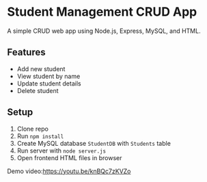 # Student Management CRUD App
A simple CRUD web app using Node.js, Express, MySQL, and HTML.

## Features
- Add new student
- View student by name
- Update student details
- Delete student

## Setup
1. Clone repo
2. Run `npm install`
3. Create MySQL database `StudentDB` with `Students` table
4. Run server with `node server.js`
5. Open frontend HTML files in browser

Demo video:https://youtu.be/knBQc7zKVZo
